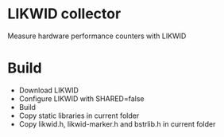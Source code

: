 # LIKWID collector

Measure hardware performance counters with LIKWID

# Build
- Download LIKWID
- Configure LIKWID with SHARED=false
- Build
- Copy static libraries in current folder
- Copy likwid.h, likwid-marker.h and bstrlib.h in current folder

